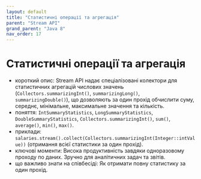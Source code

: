 ```yaml
---
layout: default
title: "Статистичні операції та агрегація"
parent: "Stream API"
grand_parent: "Java 8"
nav_order: 17
---
```


# Статистичні операції та агрегація

*   короткий опис: Stream API надає спеціалізовані колектори для статистичних агрегацій числових значень (`Collectors.summarizingInt()`, `summarizingLong()`, `summarizingDouble()`), що дозволяють за один прохід обчислити суму, середнє, мінімальне, максимальне значення та кількість.
*   поняття: `IntSummaryStatistics`, `LongSummaryStatistics`, `DoubleSummaryStatistics`, `Collectors.summarizingInt()`, `sum()`, `average()`, `min()`, `max()`.
*   приклади: `salaries.stream().collect(Collectors.summarizingInt(Integer::intValue))` (отримання всієї статистики за один прохід).
*   ключові моменти: Висока продуктивність завдяки одноразовому проходу по даних. Зручно для аналітичних задач та звітів.
*   що важливо знати на співбесіді: Як отримати повну статистику за один прохід.
